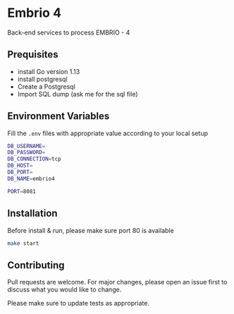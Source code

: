 # Embrio 4

Back-end services to process EMBRIO - 4


## Prequisites
- install Go version 1.13
- install postgresql
- Create a Postgresql
- Import SQL dump (ask me for the sql file)


## Environment Variables

Fill the `.env` files with appropriate value according to your local setup

```bash
DB_USERNAME=
DB_PASSWORD=
DB_CONNECTION=tcp
DB_HOST=
DB_PORT=
DB_NAME=embrio4

PORT=8081
```

## Installation
Before install & run, please make sure port 80 is available

```bash
make start
```

## Contributing
Pull requests are welcome. For major changes, please open an issue first to discuss what you would like to change.

Please make sure to update tests as appropriate.

